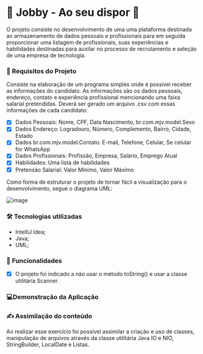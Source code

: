 # 💼 Jobby - Ao seu dispor 👔

O projeto consiste no desenvolvimento de uma uma plataforma destinada ao armazenamento de dados pessoais e profissionais para em seguida proporcionar uma listagem de profissionais, suas experiências e habilidades destinadas para auxilar no processo de recrutamento e seleção de uma empresa de tecnologia.

### 📝 Requisitos do Projeto

Consiste na elaboração de um programa simples onde é possível receber as informações do candidato. As informações são os dados pessoais, endereço, contato e experiência profissional mencionando uma faixa salarial pretendidas. Deverá ser gerado um arquivo .csv com essas informações de cada candidato: 
* [x] Dados Pessoais: Nome, CPF, Data Nascimento, br.com.mjv.model.Sexo
* [x] Dados Endereço: Logradouro, Número, Complemento, Bairro, Cidade, Estado
* [x] Dados br.com.mjv.model.Contato: E-mail, Telefone, Celular, Se celular for WhatsApp
* [x] Dados Profissionais: Profissão, Empresa, Salário, Emprego Atual
* [x] Habilidades: Uma lista de habilidades
* [x] Pretensão Salarial: Valor Mínimo, Valor Máximo

Como forma de estruturar o projeto de tornar fácil a visualização para o desenvolvimento, segue o diagrama UML:

![image](https://github.com/kayladeodato/mjv-school-java/assets/13575694/c82c0a9c-1456-4f9a-ae0c-507e7026335d)


### 🛠️ Tecnologias utilizadas

* IntelliJ Idea;
* Java;
* UML;


### 📌 Funcionalidades

* [x] O projeto foi indicado a não usar o método toString() e usar a classe utilitária Scanner.


### 💻Demonstração da Aplicação



### ✍️ Assimilação do conteúdo

Ao realizar esse exercício foi possível assimilar a criação e uso de classes, manipulação de arquivos através da classe utilitária Java IO e NIO, StringBuilder, LocalDate e Listas.




